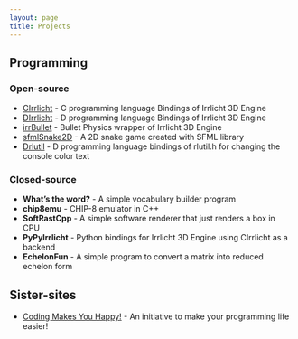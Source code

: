 ```yaml
---
layout: page
title: Projects
---
```



## Programming
### Open-source

* [CIrrlicht](https://github.com/danyalzia/CIrrlicht) - C programming language Bindings of Irrlicht 3D Engine
* [DIrrlicht](https://github.com/danyalzia/DIrrlicht) - D programming language Bindings of Irrlicht 3D Engine
* [irrBullet](https://github.com/danyalzia/irrBullet) - Bullet Physics wrapper of Irrlicht 3D Engine
* [sfmlSnake2D](https://github.com/danyalzia/sfmlSnake2D) - A 2D snake game created with SFML library
* [Drlutil](https://github.com/danyalzia/Drlutil) - D programming language bindings of rlutil.h for changing the console color text

### Closed-source
* **What’s the word?** - A simple vocabulary builder program
* **chip8emu** - CHIP-8 emulator in C++
* **SoftRastCpp** - A simple software renderer that just renders a box in CPU
* **PyPyIrrlicht** - Python bindings for Irrlicht 3D Engine using CIrrlicht as a backend
* **EchelonFun** - A simple program to convert a matrix into reduced echelon form


## Sister-sites
* [Coding Makes You Happy!](http://codingmakesyouhappy.com/) - An initiative to make your programming life easier!


